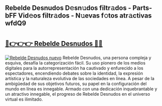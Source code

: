 ## Rebelde Desnudos D𝚎sn𝚞dos filtr𝚊dos - Parts-bFF Vid𝚎os filtr𝚊dos - N𝚞evas f𝚘tos atr𝚊ctivas wfdQ9

# <h2><a href="http://mb8704v.tromn.icu/?c=Rebelde+Desnudos">🔗👉👉👉 Rebelde Desnudos 🔗🔗</a></h2>

[![Rebelde Desnudos nuevo](https://i.imgur.com/pEAQMta.gif)](http://mb8704v.tromn.icu/?c=Rebelde+Desnudos)
Rebelde Desnudos, una persona compleja y esquiva, desafía la categorización fácil. Su uso pionero de los medios digitales para la autorrepresentación ha cautivado y enfurecido a los espectadores, encendiendo debates sobre la identidad, la expresión artística y la naturaleza evolutiva de las sociedades en línea. A pesar de la ambigüedad de sus objetivos futuros, su papel en la configuración del mundo en línea es innegable. Armado con una dedicación inquebrantable y un atractivo innegable, el progreso de Rebelde Desnudos en el universo virtual es ilimitado.
